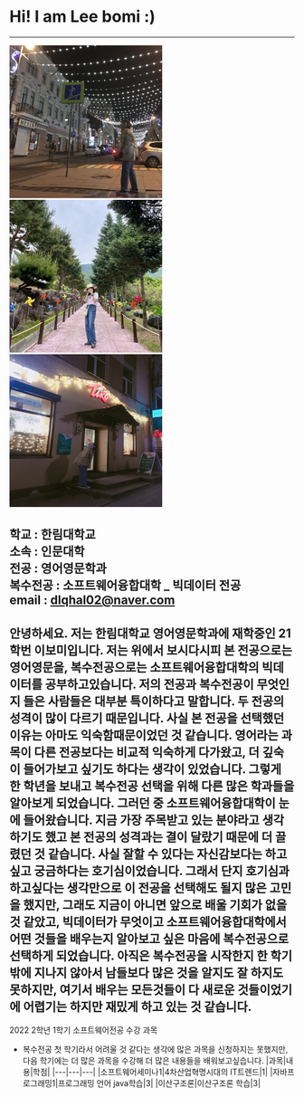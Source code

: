 # Hi! I am Lee bomi :)
---
<img src=IMG_E2477.JPG height=270 width=270> <img src=IMG_E4591.JPG height=270 width=270> <img src=IMG_4463.JPG height=270 width=270>

학교 : 한림대학교   
소속 : 인문대학   
전공 : 영어영문학과     
**복수전공 : 소프트웨어융합대학 _ 빅데이터 전공**    
email : dlqhal02@naver.com   
---
안녕하세요. 저는 한림대학교 영어영문학과에 재학중인 21학번 이보미입니다. 저는 위에서 보시다시피 본 전공으로는 영어영문을, 복수전공으로는 소프트웨어융합대학의 빅데이터를 공부하고있습니다. 저의 전공과 복수전공이 무엇인지 들은 사람들은 대부분 특이하다고 말합니다. 두 전공의 성격이 많이 다르기 때문입니다. 사실 본 전공을 선택했던 이유는 아마도 익숙함때문이었던 것 같습니다. 영어라는 과목이 다른 전공보다는 비교적 익숙하게 다가왔고, 더 깊숙이 들어가보고 싶기도 하다는 생각이 있었습니다. 그렇게 한 학년을 보내고 복수전공 선택을 위해 다른 많은 학과들을 알아보게 되었습니다. 그러던 중 소프트웨어융합대학이 눈에 들어왔습니다. 지금 가장 주목받고 있는 분야라고 생각하기도 했고 본 전공의 성격과는 결이 달랐기 때문에 더 끌렸던 것 같습니다. 사실 잘할 수 있다는 자신감보다는 하고싶고 궁금하다는 호기심이었습니다. 그래서 단지 호기심과 하고싶다는 생각만으로 이 전공을 선택해도 될지 많은 고민을 했지만, 그래도 지금이 아니면 앞으로 배울 기회가 없을 것 같았고, 빅데이터가 무엇이고 소프트웨어융합대학에서 어떤 것들을 배우는지 알아보고 싶은 마음에 복수전공으로 선택하게 되었습니다. 아직은 복수전공을 시작한지 한 학기밖에 지나지 않아서 남들보다 많은 것을 알지도 잘 하지도 못하지만, 여기서 배우는 모든것들이 다 새로운 것들이었기에 어렵기는 하지만 재밌게 하고 있는 것 같습니다.  
---

2022 2학년 1학기 소프트웨어전공 수강 과목
* 복수전공 첫 학기라서 어려울 것 같다는 생각에 많은 과목을 신청하지는 못했지만, 다음 학기에는 더 많은 과목을 수강해 더 많은 내용들을 배워보고싶습니다. 
|과목|내용|학점|
|---|---|---|
|소프트웨어세미나1|4차산업혁명시대의 IT트렌드|1|
|자바프로그래밍1|프로그래밍 언어 java학습|3|
|이산구조론|이산구조론 학습|3|
